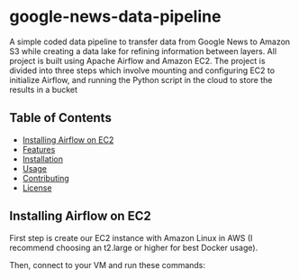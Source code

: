 # google-news-data-pipeline
A simple coded data pipeline to transfer data from Google News to Amazon S3 while creating a data lake for refining information between layers. All project is built using Apache Airflow and Amazon EC2.
The project is divided into three steps which involve mounting and configuring EC2 to initialize Airflow, and running the Python script in the cloud to store the results in a bucket

## Table of Contents

- [Installing Airflow on EC2](#introduction)
- [Features](#features)
- [Installation](#installation)
- [Usage](#usage)
- [Contributing](#contributing)
- [License](#license)

## Installing Airflow on EC2

First step is create our EC2 instance with Amazon Linux in AWS (I recommend choosing an t2.large or higher for best Docker usage).

Then, connect to your VM and run these commands:


